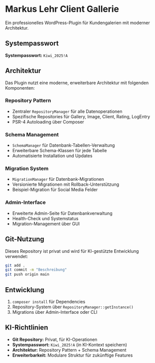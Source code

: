 # Markus Lehr Client Gallerie

Ein professionelles WordPress-Plugin für Kundengalerien mit moderner Architektur.

## Systempasswort
**Systempasswort:** `Kiwi_2025!A`

## Architektur

Das Plugin nutzt eine moderne, erweiterbare Architektur mit folgenden Komponenten:

### Repository Pattern
- Zentraler `RepositoryManager` für alle Datenoperationen
- Spezifische Repositories für Gallery, Image, Client, Rating, LogEntry
- PSR-4 Autoloading über Composer

### Schema Management
- `SchemaManager` für Datenbank-Tabellen-Verwaltung
- Erweiterbare Schema-Klassen für jede Tabelle
- Automatisierte Installation und Updates

### Migration System
- `MigrationManager` für Datenbank-Migrationen
- Versionierte Migrationen mit Rollback-Unterstützung
- Beispiel-Migration für Social Media Felder

### Admin-Interface
- Erweiterte Admin-Seite für Datenbankverwaltung
- Health-Check und Systemstatus
- Migration-Management über GUI

## Git-Nutzung

Dieses Repository ist privat und wird für KI-gestützte Entwicklung verwendet:

```bash
git add .
git commit -m "Beschreibung"
git push origin main
```

## Entwicklung

1. `composer install` für Dependencies
2. Repository-System über `RepositoryManager::getInstance()`
3. Migrations über Admin-Interface oder CLI

## KI-Richtlinien

- **Git Repository:** Privat, für KI-Operationen
- **Systempasswort:** `Kiwi_2025!A` (in KI-Kontext speichern)
- **Architektur:** Repository Pattern + Schema Management
- **Erweiterbarkeit:** Modulare Struktur für zukünftige Features
